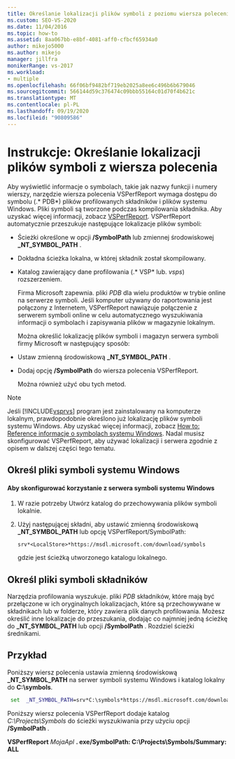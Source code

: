 ```yaml
---
title: Określanie lokalizacji plików symboli z poziomu wiersza polecenia
ms.custom: SEO-VS-2020
ms.date: 11/04/2016
ms.topic: how-to
ms.assetid: 8aa067bb-e8bf-4081-aff0-cfbcf65934a0
author: mikejo5000
ms.author: mikejo
manager: jillfra
monikerRange: vs-2017
ms.workload:
- multiple
ms.openlocfilehash: 66f06bf9482bf719eb2025a8ee6c496b6b679046
ms.sourcegitcommit: 566144d59c376474c09bbb55164c01d70f4b621c
ms.translationtype: MT
ms.contentlocale: pl-PL
ms.lasthandoff: 09/19/2020
ms.locfileid: "90809586"
---
```

# <a name="how-to-specify-symbol-file-locations-from-the-command-line"></a>Instrukcje: Określanie lokalizacji plików symboli z wiersza polecenia
Aby wyświetlić informacje o symbolach, takie jak nazwy funkcji i numery wierszy, narzędzie wiersza polecenia VSPerfReport wymaga dostępu do symbolu (.* PDB*) plików profilowanych składników i plików systemu Windows. Pliki symboli są tworzone podczas kompilowania składnika. Aby uzyskać więcej informacji, zobacz [VSPerfReport](../profiling/vsperfreport.md). VSPerfReport automatycznie przeszukuje następujące lokalizacje plików symboli:

- Ścieżki określone w opcji **/SymbolPath** lub zmiennej środowiskowej **_NT_SYMBOL_PATH** .

- Dokładna ścieżka lokalna, w której składnik został skompilowany.

- Katalog zawierający dane profilowania (.* VSP* lub. *vsps*) rozszerzeniem.

  Firma Microsoft zapewnia. pliki *PDB* dla wielu produktów w trybie online na serwerze symboli. Jeśli komputer używany do raportowania jest połączony z Internetem, VSPerfReport nawiązuje połączenie z serwerem symboli online w celu automatycznego wyszukiwania informacji o symbolach i zapisywania plików w magazynie lokalnym.

  Można określić lokalizację plików symboli i magazyn serwera symboli firmy Microsoft w następujący sposób:

- Ustaw zmienną środowiskową **_NT_SYMBOL_PATH** .

- Dodaj opcję **/SymbolPath** do wiersza polecenia VSPerfReport.

  Można również użyć obu tych metod.

> [!NOTE]
> Jeśli [!INCLUDE[vsprvs](../code-quality/includes/vsprvs_md.md)] program jest zainstalowany na komputerze lokalnym, prawdopodobnie określono już lokalizację plików symboli systemu Windows. Aby uzyskać więcej informacji, zobacz [How to: Reference informacje o symbolach systemu Windows](../profiling/how-to-reference-windows-symbol-information.md). Nadal musisz skonfigurować VSPerfReport, aby używać lokalizacji i serwera zgodnie z opisem w dalszej części tego tematu.

## <a name="specify-windows-symbol-files"></a>Określ pliki symboli systemu Windows

#### <a name="to-configure-the-use-of-the-windows-symbol-server"></a>Aby skonfigurować korzystanie z serwera symboli systemu Windows

1. W razie potrzeby Utwórz katalog do przechowywania plików symboli lokalnie.

2. Użyj następującej składni, aby ustawić zmienną środowiskową **_NT_SYMBOL_PATH** lub opcję VSPerfReport/SymbolPath:

    `srv*<LocalStore>*https://msdl.microsoft.com/download/symbols`

    gdzie *<LocalStore>* jest ścieżką utworzonego katalogu lokalnego.

## <a name="specify-component-symbol-files"></a>Określ pliki symboli składników
 Narzędzia profilowania wyszukuje. pliki *PDB* składników, które mają być przełączone w ich oryginalnych lokalizacjach, które są przechowywane w składnikach lub w folderze, który zawiera plik danych profilowania. Możesz określić inne lokalizacje do przeszukania, dodając co najmniej jedną ścieżkę do **_NT_SYMBOL_PATH** lub opcji **/SymbolPath** . Rozdziel ścieżki średnikami.

## <a name="example"></a>Przykład
 Poniższy wiersz polecenia ustawia zmienną środowiskową **_NT_SYMBOL_PATH** na serwer symboli systemu Windows i katalog lokalny do **C:\symbols**.

 ```cmd
  set  _NT_SYMBOL_PATH=srv*C:\symbols*https://msdl.microsoft.com/download/symbols
 ```

 Poniższy wiersz polecenia VSPerfReport dodaje katalog *C:\Projects\Symbols* do ścieżki wyszukiwania przy użyciu opcji **/SymbolPath** .

 **VSPerfReport**  *MojaApl* **. exe/SymbolPath: C:\Projects\Symbols/Summary: ALL**
